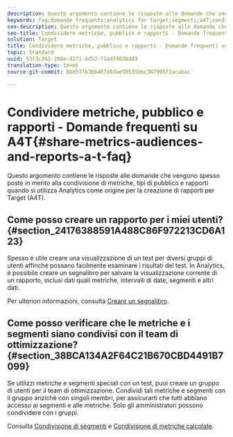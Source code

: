 ```yaml
---
description: Questo argomento contiene le risposte alle domande che vengono spesso poste in merito alla condivisione di metriche, tipi di pubblico e rapporti quando si utilizza Analytics come origine per la creazione di rapporti per Target (A4T).
keywords: faq;domande frequenti;analytics for target;segmenti;a4T;condividere rapporti
seo-description: Questo argomento contiene le risposte alle domande che vengono spesso poste in merito alla condivisione di metriche, tipi di pubblico e rapporti quando si utilizza Analytics come origine per la creazione di rapporti per Target (A4T).
seo-title: Condividere metriche, pubblico e rapporti - Domande frequenti su A4T
solution: Target
title: Condividere metriche, pubblico e rapporti - Domande frequenti su A4T
topic: Standard
uuid: 53f3c341-280e-4271-8d53-f1ad74036dd9
translation-type: tm+mt
source-git-commit: 8bd57fb3bb467d8dae50535b6c367995f2acabac

---
```



# Condividere metriche, pubblico e rapporti - Domande frequenti su A4T{#share-metrics-audiences-and-reports-a-t-faq}

Questo argomento contiene le risposte alle domande che vengono spesso poste in merito alla condivisione di metriche, tipi di pubblico e rapporti quando si utilizza Analytics come origine per la creazione di rapporti per Target (A4T).

## Come posso creare un rapporto per i miei utenti? {#section_24176388591A488C86F972213CD6A123}

Spesso è utile creare una visualizzazione di un test per diversi gruppi di utenti affinché possano facilmente esaminare i risultati del test. In Analytics, è possibile creare un segnalibro per salvare la visualizzazione corrente di un rapporto, inclusi dati quali metriche, intervalli di date, segmenti e altri dati.

Per ulteriori informazioni, consulta [Creare un segnalibro](https://marketing.adobe.com/resources/help/en_US/sc/user/t_bookmarks_creating.html).

## Come posso verificare che le metriche e i segmenti siano condivisi con il team di ottimizzazione? {#section_38BCA134A2F64C21B670CBD4491B7099}

Se utilizzi metriche e segmenti speciali con un test, puoi creare un gruppo di utenti per il team di ottimizzazione. Condividi tali metriche e segmenti con il gruppo anziché con singoli membri, per assicurarti che tutti abbiano accesso ai segmenti e alle metriche. Solo gli amministratori possono condividere con i gruppi.

Consulta [Condivisione di segmenti](https://marketing.adobe.com/resources/help/en_US/analytics/segment/t_seg_share.html) e [Condivisione di metriche calcolate](https://marketing.adobe.com/resources/help/en_US/analytics/calcmetrics/cm_sharing.html).

